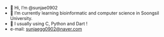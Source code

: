 - 👋 Hi, I’m @sunjae0902
- 🌱 I’m currently learning bioinformatic and computer science in Soongsil University.
- 🌱 I usually using C, Python and Dart !
- e-mail: sunjaegg0902@naver.com
<!---
sunjae0902/sunjae0902 is a ✨ special ✨ repository because its `README.md` (this file) appears on your GitHub profile.
You can click the Preview link to take a look at your changes.
--->
